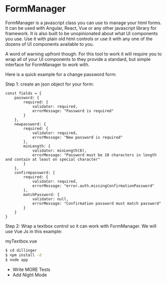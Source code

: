 # FormManager

FormManager is a javascript class you can use to manage your html forms.  It can be used with Angular, React, Vue or any other javascript library for framework. It is also built to be unopinionated about what UI components you use. Use it with plain old html controls or use it with any one of the dozens of UI components available to you.

A word of warning upfront though.  For this tool to work it will require you to wrap all of your UI components to they provide a standard, but simple interface for FormManager to work with.

Here is a quick example for a change password form:

Step 1: create an json object for your form:

    const fields = {
	    password: {
            required: {
                validator: required,
                errorMessage: "Password is required"
            }
        },
        newpassword: {
   	        required: {
		        validator: required,
		        errorMessage: "New password is required"
            },
            minLength: {
		        validator: minLength(8),
                errorMessage: "Password must be 10 characters in length and contain at least on special character"
            }
        },
        confirmpassword: {
            required: {
                validator: required,
                errorMessage: "error.auth.missingConfirmationPassword"
            },
            matchPassword: {
                validator: null,
                errorMessage: "Confirmation password must match password"
            }
        }
    }

Step 2: Wrap a textbox control so it can work with FormManager. We will use Vue Js in this example:

myTextbox.vue
    <template>
        <input
            :name="name"
            :value="value"
            @blur="blur"
            @input="onUpdate"
        />
    </template>
    <script>
        export default {
            name: "my-textbox"
            props: {
                name: {
                    type: String,
                    required: true
                },
                value: {
                    required: true,
                    default: "" 
                }
            },
            data () {
                return {
                    originalValue: "",
                    touched: false,
                    val: ""
                };
            },
            computed: {
                isDirty () {
                    return (this.originalValue !== this.val);
                }
            },
            methods () {
                onUpdate(e) {
                    this.val = e......;
                    this.controlChanged();
                },
                onBlur () {
                    this.touched = true;
                    this.controlChanged();
                },
                onControlDataChanged () {
                    const controlData = {
                        name: this.name,
                        touched: this.touched,
                        isDirty: this.isDirty,
                        value: this.val,
                        originalValue: this.originalValue
                    };
                    this.$emit("dataChange", controlData);
                },
                initializeValue (value) {
                    this.val = value;
                    this.originalValue = value;
                    this.onUpdate(value);
                }
            }
        }
    </script>









```sh
$ cd dillinger
$ npm install -d
$ node app
```

 - Write MORE Tests
 - Add Night Mode